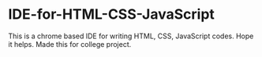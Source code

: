 # IDE-for-HTML-CSS-JavaScript
This is a chrome based IDE for writing HTML, CSS, JavaScript codes.
Hope it helps. Made this for college project.
